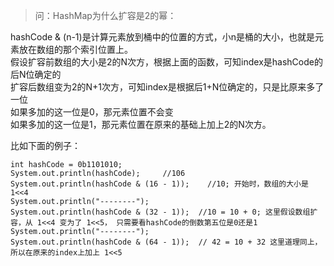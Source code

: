 > 问：HashMap为什么扩容是2的幂：

hashCode & (n-1)是计算元素放到桶中的位置的方式，小n是桶的大小，也就是元素放在数组的那个索引位置上。  
假设扩容前数组的大小是2的N次方，根据上面的函数，可知index是hashCode的后N位确定的  
扩容后数组变为2的N+1次方，可知index是根据后1+N位确定的，只是比原来多了一位  
如果多加的这一位是0，那元素位置不会变  
如果多加的这一位是1，那元素位置在原来的基础上加上2的N次方。  

比如下面的例子：
```
int hashCode = 0b1101010;
System.out.println(hashCode);     //106
System.out.println(hashCode & (16 - 1));    //10; 开始时，数组的大小是 1<<4
System.out.println("--------");     
System.out.println(hashCode & (32 - 1));  //10 = 10 + 0; 这里假设数组扩容，从 1<<4 变为了 1<<5， 只需要看hashCode的倒数第五位是0还是1
System.out.println("--------");
System.out.println(hashCode & (64 - 1));  // 42 = 10 + 32 这里道理同上，所以在原来的index上加上 1<<5
```
